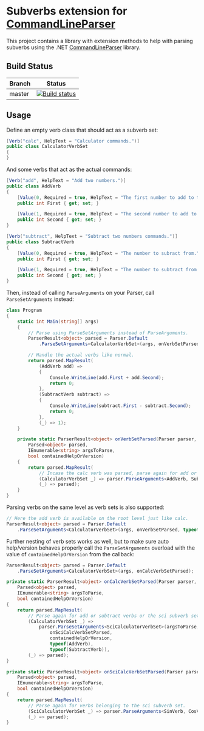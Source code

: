 # Subverbs extension for [CommandLineParser](https://github.com/commandlineparser/commandline)

This project contains a library with extension methods to help with parsing subverbs using the .NET [CommandLineParser](https://github.com/commandlineparser/commandline) library.

## Build Status

Branch | Status
---|---
master | [![Build status](https://waalewijn.visualstudio.com/commandlineparser-subverbextension/_apis/build/status/commandlineparser-subverbextension-CI?branchName=master)](https://waalewijn.visualstudio.com/commandlineparser-subverbextension/_build/latest?definitionId=1)

## Usage
Define an empty verb class that should act as a subverb set:

```csharp
[Verb("calc", HelpText = "Calculator commands.")]
public class CalculatorVerbSet
{
}
```

And some verbs that act as the actual commands:

```csharp
[Verb("add", HelpText = "Add two numbers.")]
public class AddVerb
{
    [Value(0, Required = true, HelpText = "The first number to add to the second.")]
    public int First { get; set; }

    [Value(1, Required = true, HelpText = "The second number to add to the first.")]
    public int Second { get; set; }
}

[Verb("subtract", HelpText = "Subtract two numbers commands.")]
public class SubtractVerb
{
    [Value(0, Required = true, HelpText = "The number to subract from.")]
    public int First { get; set; }

    [Value(1, Required = true, HelpText = "The number to subtract from the first.")]
    public int Second { get; set; }
}
```

Then, instead of calling ```ParseArguments``` on your Parser, call ```ParseSetArguments``` instead:

```csharp
class Program
{
    static int Main(string[] args)
    {
        // Parse using ParseSetArguments instead of ParseArguments.
        ParserResult<object> parsed = Parser.Default
            .ParseSetArguments<CalculatorVerbSet>(args, onVerbSetParsed);

        // Handle the actual verbs like normal.
        return parsed.MapResult(
            (AddVerb add) =>
            {
                Console.WriteLine(add.First + add.Second);
                return 0;
            },
            (SubtractVerb subtract) =>
            {
                Console.WriteLine(subtract.First - subtract.Second);
                return 0;
            },
            (_) => 1);
    }

    private static ParserResult<object> onVerbSetParsed(Parser parser,
        Parsed<object> parsed,
        IEnumerable<string> argsToParse,
        bool containedHelpOrVersion)
    {
        return parsed.MapResult(
            // Incase the calc verb was parsed, parse again for add or subtract.
            (CalculatorVerbSet _) => parser.ParseArguments<AddVerb, SubtractVerb>(argsToParse),
            (_) => parsed);
    }
}
```

Parsing verbs on the same level as verb sets is also supported:

```csharp
// Here the add verb is available on the root level just like calc.
ParserResult<object> parsed = Parser.Default
    .ParseSetArguments<CalculatorVerbSet>(args, onVerbSetParsed, typeof(AddVerb));
```

Further nesting of verb sets works as well, but to make sure auto help/version behaves properly call the ```ParseSetArguments``` overload with the value of ```containedHelpOrVersion``` from the callback:

```csharp
ParserResult<object> parsed = Parser.Default
    .ParseSetArguments<CalculatorVerbSet>(args, onCalcVerbSetParsed);

private static ParserResult<object> onCalcVerbSetParsed(Parser parser,
    Parsed<object> parsed,
    IEnumerable<string> argsToParse,
    bool containedHelpOrVersion)
{
    return parsed.MapResult(
        // Parse again for add or subtract verbs or the sci subverb set and pass containedHelpOrVersion.
        (CalculatorVerbSet _) =>
            parser.ParseSetArguments<SciCalculatorVerbSet>(argsToParse,
                onSciCalcVerbSetParsed,
                containedHelpOrVersion,
                typeof(AddVerb),
                typeof(SubtractVerb)),
        (_) => parsed);
}

private static ParserResult<object> onSciCalcVerbSetParsed(Parser parser,
    Parsed<object> parsed,
    IEnumerable<string> argsToParse,
    bool containedHelpOrVersion)
{
    return parsed.MapResult(
        // Parse again for verbs belonging to the sci subverb set.
        (SciCalculatorVerbSet _) => parser.ParseArguments<SinVerb, CosVerb, TanVerb>(argsToParse),
        (_) => parsed);
}
```